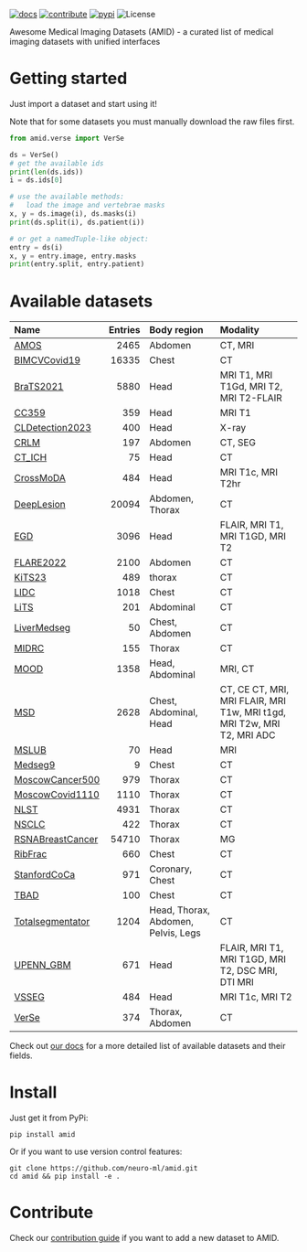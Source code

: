 [![docs](https://img.shields.io/badge/-docs-success)](https://neuro-ml.github.io/amid/)
[![contribute](https://img.shields.io/badge/-contribute-success)](https://neuro-ml.github.io/amid/latest/CONTRIBUTING/)
[![pypi](https://img.shields.io/pypi/v/amid?logo=pypi&label=PyPi)](https://pypi.org/project/amid/)
![License](https://img.shields.io/github/license/neuro-ml/amid)

Awesome Medical Imaging Datasets (AMID) - a curated list of medical imaging datasets with unified interfaces

# Getting started

Just import a dataset and start using it!

Note that for some datasets you must manually download the raw files first.

```python
from amid.verse import VerSe

ds = VerSe()
# get the available ids
print(len(ds.ids))
i = ds.ids[0]

# use the available methods:
#   load the image and vertebrae masks
x, y = ds.image(i), ds.masks(i)
print(ds.split(i), ds.patient(i))

# or get a namedTuple-like object:
entry = ds(i)
x, y = entry.image, entry.masks
print(entry.split, entry.patient)
```

# Available datasets

| Name                                                                                                                               |   Entries | Body region                         | Modality                                                               |
|:-----------------------------------------------------------------------------------------------------------------------------------|----------:|:------------------------------------|:-----------------------------------------------------------------------|
| <a href="https://neuro-ml.github.io/amid/latest/datasets-api/#amid.amos.dataset.AMOS">AMOS</a>                                     |      2465 | Abdomen                             | CT, MRI                                                                |
| <a href="https://neuro-ml.github.io/amid/latest/datasets-api/#amid.bimcv.BIMCVCovid19">BIMCVCovid19</a>                            |     16335 | Chest                               | CT                                                                     |
| <a href="https://neuro-ml.github.io/amid/latest/datasets-api/#amid.brats2021.BraTS2021">BraTS2021</a>                              |      5880 | Head                                | MRI T1, MRI T1Gd, MRI T2, MRI T2-FLAIR                                 |
| <a href="https://neuro-ml.github.io/amid/latest/datasets-api/#amid.cc359.dataset.CC359">CC359</a>                                  |       359 | Head                                | MRI T1                                                                 |
| <a href="https://neuro-ml.github.io/amid/latest/datasets-api/#amid.cl_detection.CLDetection2023">CLDetection2023</a>               |       400 | Head                                | X-ray                                                                  |
| <a href="https://neuro-ml.github.io/amid/latest/datasets-api/#amid.crlm.CRLM">CRLM</a>                                             |       197 | Abdomen                             | CT, SEG                                                                |
| <a href="https://neuro-ml.github.io/amid/latest/datasets-api/#amid.ct_ich.CT_ICH">CT_ICH</a>                                       |        75 | Head                                | CT                                                                     |
| <a href="https://neuro-ml.github.io/amid/latest/datasets-api/#amid.crossmoda.CrossMoDA">CrossMoDA</a>                              |       484 | Head                                | MRI T1c, MRI T2hr                                                      |
| <a href="https://neuro-ml.github.io/amid/latest/datasets-api/#amid.deeplesion.DeepLesion">DeepLesion</a>                           |     20094 | Abdomen, Thorax                     | CT                                                                     |
| <a href="https://neuro-ml.github.io/amid/latest/datasets-api/#amid.egd.EGD">EGD</a>                                                |      3096 | Head                                | FLAIR, MRI T1, MRI T1GD, MRI T2                                        |
| <a href="https://neuro-ml.github.io/amid/latest/datasets-api/#amid.flare2022.FLARE2022">FLARE2022</a>                              |      2100 | Abdomen                             | CT                                                                     |
| <a href="https://neuro-ml.github.io/amid/latest/datasets-api/#amid.kits.KiTS23">KiTS23</a>                                         |       489 | thorax                              | CT                                                                     |
| <a href="https://neuro-ml.github.io/amid/latest/datasets-api/#amid.lidc.dataset.LIDC">LIDC</a>                                     |      1018 | Chest                               | CT                                                                     |
| <a href="https://neuro-ml.github.io/amid/latest/datasets-api/#amid.lits.dataset.LiTS">LiTS</a>                                     |       201 | Abdominal                           | CT                                                                     |
| <a href="https://neuro-ml.github.io/amid/latest/datasets-api/#amid.liver_medseg.LiverMedseg">LiverMedseg</a>                       |        50 | Chest, Abdomen                      | CT                                                                     |
| <a href="https://neuro-ml.github.io/amid/latest/datasets-api/#amid.midrc.MIDRC">MIDRC</a>                                          |       155 | Thorax                              | CT                                                                     |
| <a href="https://neuro-ml.github.io/amid/latest/datasets-api/#amid.mood.MOOD">MOOD</a>                                             |      1358 | Head, Abdominal                     | MRI, CT                                                                |
| <a href="https://neuro-ml.github.io/amid/latest/datasets-api/#amid.msd.MSD">MSD</a>                                                |      2628 | Chest, Abdominal, Head              | CT, CE CT, MRI, MRI FLAIR, MRI T1w, MRI t1gd, MRI T2w, MRI T2, MRI ADC |
| <a href="https://neuro-ml.github.io/amid/latest/datasets-api/#amid.mslub.dataset.MSLUB">MSLUB</a>                                  |        70 | Head                                | MRI                                                                    |
| <a href="https://neuro-ml.github.io/amid/latest/datasets-api/#amid.medseg9.Medseg9">Medseg9</a>                                    |         9 | Chest                               | CT                                                                     |
| <a href="https://neuro-ml.github.io/amid/latest/datasets-api/#amid.cancer_500.dataset.MoscowCancer500">MoscowCancer500</a>         |       979 | Thorax                              | CT                                                                     |
| <a href="https://neuro-ml.github.io/amid/latest/datasets-api/#amid.covid_1110.MoscowCovid1110">MoscowCovid1110</a>                 |      1110 | Thorax                              | CT                                                                     |
| <a href="https://neuro-ml.github.io/amid/latest/datasets-api/#amid.nlst.NLST">NLST</a>                                             |      4931 | Thorax                              | CT                                                                     |
| <a href="https://neuro-ml.github.io/amid/latest/datasets-api/#amid.nsclc.NSCLC">NSCLC</a>                                          |       422 | Thorax                              | CT                                                                     |
| <a href="https://neuro-ml.github.io/amid/latest/datasets-api/#amid.rsna_bc.dataset.RSNABreastCancer">RSNABreastCancer</a>          |     54710 | Thorax                              | MG                                                                     |
| <a href="https://neuro-ml.github.io/amid/latest/datasets-api/#amid.ribfrac.dataset.RibFrac">RibFrac</a>                            |       660 | Chest                               | CT                                                                     |
| <a href="https://neuro-ml.github.io/amid/latest/datasets-api/#amid.stanford_coca.StanfordCoCa">StanfordCoCa</a>                    |       971 | Coronary, Chest                     | CT                                                                     |
| <a href="https://neuro-ml.github.io/amid/latest/datasets-api/#amid.tbad.TBAD">TBAD</a>                                             |       100 | Chest                               | CT                                                                     |
| <a href="https://neuro-ml.github.io/amid/latest/datasets-api/#amid.totalsegmentator.dataset.Totalsegmentator">Totalsegmentator</a> |      1204 | Head, Thorax, Abdomen, Pelvis, Legs | CT                                                                     |
| <a href="https://neuro-ml.github.io/amid/latest/datasets-api/#amid.upenn_gbm.upenn_gbm.UPENN_GBM">UPENN_GBM</a>                    |       671 | Head                                | FLAIR, MRI T1, MRI T1GD, MRI T2, DSC MRI, DTI MRI                      |
| <a href="https://neuro-ml.github.io/amid/latest/datasets-api/#amid.vs_seg.dataset.VSSEG">VSSEG</a>                                 |       484 | Head                                | MRI T1c, MRI T2                                                        |
| <a href="https://neuro-ml.github.io/amid/latest/datasets-api/#amid.verse.VerSe">VerSe</a>                                          |       374 | Thorax, Abdomen                     | CT                                                                     |

Check out [our docs](https://neuro-ml.github.io/amid/) for a more detailed list of available datasets and their fields.

# Install

Just get it from PyPi:

```shell
pip install amid
```

Or if you want to use version control features:

```shell
git clone https://github.com/neuro-ml/amid.git
cd amid && pip install -e .
```

# Contribute

Check our [contribution guide](https://neuro-ml.github.io/amid/latest/CONTRIBUTING/) if you want to add a new dataset to
AMID.
